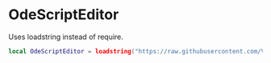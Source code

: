 # OdeScriptEditor
 Uses loadstring instead of require.

```lua
local OdeScriptEditor = loadstring("https://raw.githubusercontent.com/VallionXD/OdeScriptEditor/main/init.lua")()
```